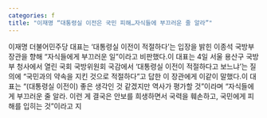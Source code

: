 ```yaml
---
categories: f
title: "이재명 “대통령실 이전은 국민 피해…자식들에 부끄러운 줄 알라”"
---
```

이재명 더불어민주당 대표는 ‘대통령실 이전이 적절하다’는 입장을 밝힌 이종석 국방부 장관을 향해 “자식들에게 부끄러운 일”이라고 비판했다.이 대표는 4일 서울 용산구 국방부 청사에서 열린 국회 국방위원회 국감에서 ‘대통령실 이전이 적절하다고 보느냐’는 질의에 “국민과의 약속을 지킨 것으로 적절하다”고 답한 이 장관에게 이같이 말했다.이 대표는 “(대통령실 이전이) 좋은 생각인 것 같겠지만 역사가 평가할 것”이라며 “자식들에게 부끄러운 줄 알라. 이런 게 결국은 안보를 희생하면서 국력을 훼손하고, 국민에게 피해를 입히는 것”이라고 지